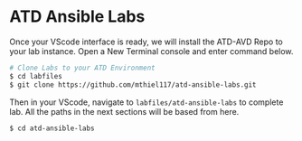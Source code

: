 # ATD Ansible Labs

Once your VScode interface is ready, we will install the ATD-AVD Repo to your lab instance.  Open a New Terminal console and enter command below.

```bash
# Clone Labs to your ATD Environment
$ cd labfiles
$ git clone https://github.com/mthiel117/atd-ansible-labs.git
```

Then in your VScode, navigate to `labfiles/atd-ansible-labs` to complete lab. All the paths in the next sections will be based from here.

```bash
$ cd atd-ansible-labs
```
